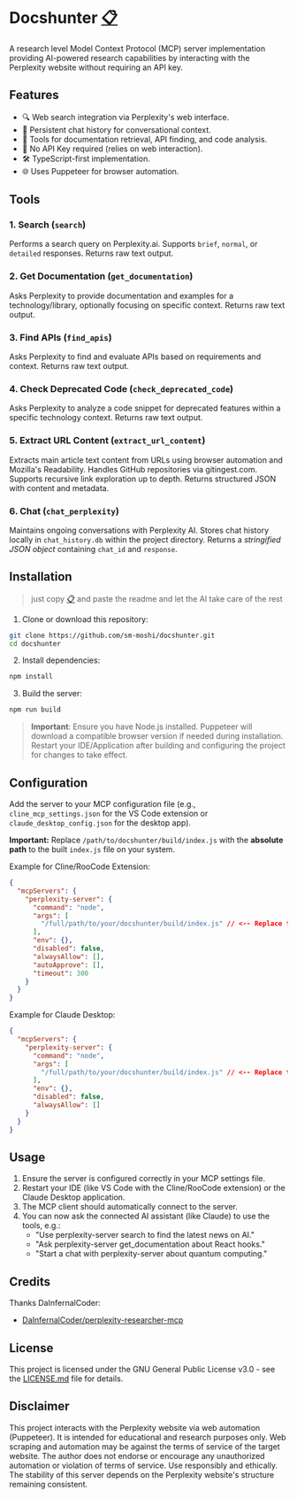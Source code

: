 # Docshunter <a href="https://raw.githubusercontent.com/sm-moshi/docshunter/main/README.md" title="Copy Full README Content (opens raw file view)">📋</a>

A research level Model Context Protocol (MCP) server implementation providing AI-powered research capabilities by interacting with the Perplexity website without requiring an API key.

## Features

- 🔍 Web search integration via Perplexity's web interface.
- 💬 Persistent chat history for conversational context.
- 📄 Tools for documentation retrieval, API finding, and code analysis.
- 🚫 No API Key required (relies on web interaction).
- 🛠️ TypeScript-first implementation.
- 🌐 Uses Puppeteer for browser automation.

## Tools

### 1. Search (`search`)

Performs a search query on Perplexity.ai. Supports `brief`, `normal`, or `detailed` responses. Returns raw text output.

### 2. Get Documentation (`get_documentation`)

Asks Perplexity to provide documentation and examples for a technology/library, optionally focusing on specific context. Returns raw text output.

### 3. Find APIs (`find_apis`)

Asks Perplexity to find and evaluate APIs based on requirements and context. Returns raw text output.

### 4. Check Deprecated Code (`check_deprecated_code`)

Asks Perplexity to analyze a code snippet for deprecated features within a specific technology context. Returns raw text output.

### 5. Extract URL Content (`extract_url_content`)

Extracts main article text content from URLs using browser automation and Mozilla's Readability. Handles GitHub repositories via gitingest.com. Supports recursive link exploration up to depth. Returns structured JSON with content and metadata.

### 6. Chat (`chat_perplexity`)

Maintains ongoing conversations with Perplexity AI. Stores chat history locally in `chat_history.db` within the project directory. Returns a *stringified JSON object* containing `chat_id` and `response`.

## Installation
>
> just copy <a href="https://raw.githubusercontent.com/sm-moshi/docshunter/main/README.md" title="Copy Full README Content (opens raw file view)">📋</a> and paste the readme and let the AI take care of the rest

1. Clone or download this repository:

```bash
git clone https://github.com/sm-moshi/docshunter.git
cd docshunter
```

2. Install dependencies:

```bash
npm install
```

3. Build the server:

```bash
npm run build
```

> **Important**: Ensure you have Node.js installed. Puppeteer will download a compatible browser version if needed during installation. Restart your IDE/Application after building and configuring the project for changes to take effect.

## Configuration

Add the server to your MCP configuration file (e.g., `cline_mcp_settings.json` for the VS Code extension or `claude_desktop_config.json` for the desktop app).

**Important:** Replace `/path/to/docshunter/build/index.js` with the **absolute path** to the built `index.js` file on your system.

Example for Cline/RooCode Extension:

```json
{
  "mcpServers": {
    "perplexity-server": {
      "command": "node",
      "args": [
        "/full/path/to/your/docshunter/build/index.js" // <-- Replace this path! (in case of windows for ex: "C:\\Users\\$USER\\Documents\\Cline\\MCP\\docshunter\\build\\index.js"
      ],
      "env": {},
      "disabled": false,
      "alwaysAllow": [],
      "autoApprove": [],
      "timeout": 300
    }
  }
}
```

Example for Claude Desktop:

```json
{
  "mcpServers": {
    "perplexity-server": {
      "command": "node",
      "args": [
        "/full/path/to/your/docshunter/build/index.js" // <-- Replace this path!
      ],
      "env": {},
      "disabled": false,
      "alwaysAllow": []
    }
  }
}
```

## Usage

1. Ensure the server is configured correctly in your MCP settings file.
2. Restart your IDE (like VS Code with the Cline/RooCode extension) or the Claude Desktop application.
3. The MCP client should automatically connect to the server.
4. You can now ask the connected AI assistant (like Claude) to use the tools, e.g.:
    - "Use perplexity-server search to find the latest news on AI."
    - "Ask perplexity-server get_documentation about React hooks."
    - "Start a chat with perplexity-server about quantum computing."

## Credits

Thanks DaInfernalCoder:

- [DaInfernalCoder/perplexity-researcher-mcp](https://github.com/DaInfernalCoder/perplexity-researcher-mcp)

## License

This project is licensed under the GNU General Public License v3.0 - see the [LICENSE.md](LICENSE) file for details.

## Disclaimer

This project interacts with the Perplexity website via web automation (Puppeteer). It is intended for educational and research purposes only. Web scraping and automation may be against the terms of service of the target website. The author does not endorse or encourage any unauthorized automation or violation of terms of service. Use responsibly and ethically. The stability of this server depends on the Perplexity website's structure remaining consistent.
